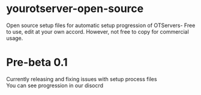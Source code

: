 # yourotserver-open-source
Open source setup files for automatic setup progression of OTServers-
Free to use, edit at your own accord. However, not free to copy for commercial usage.

# Pre-beta 0.1
Currently releasing and fixing issues with setup process files<br>
You can see progression in our disocrd

